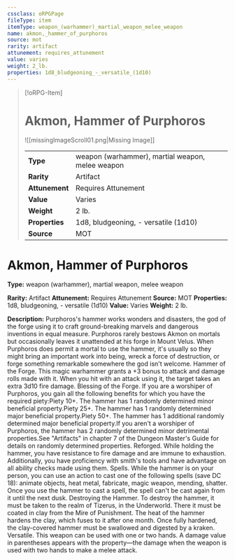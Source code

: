 ```yaml
---
cssclass: oRPGPage
fileType: item
itemType: weapon_(warhammer)_martial_weapon_melee_weapon
name: akmon,_hammer_of_purphoros
source: mot
rarity: artifact
attunement: requires_attunement
value: varies
weight: 2_lb.
properties: 1d8_bludgeoning_-_versatile_(1d10)
---
```

> [!oRPG-Item]
> # Akmon, Hammer of Purphoros
> ![[missingImageScroll01.png|Missing Image]]
>
> |  |   |
> |:--|---|
> |**Type** | weapon (warhammer), martial weapon, melee weapon |
> |**Rarity** | Artifact |
> | **Attunement** | Requires Attunement |
> | **Value** | Varies |
>  | **Weight**| 2 lb. |
>  |**Properties** | 1d8, bludgeoning, - versatile (1d10) |
> | **Source** | MOT |

#  Akmon, Hammer of Purphoros
**Type:** weapon (warhammer), martial weapon, melee weapon

**Rarity:** Artifact
**Attunement:** Requires Attunement
**Source:** MOT
**Properties:** 1d8, bludgeoning, - versatile (1d10)
**Value:** Varies
**Weight:** 2 lb.

**Description:** Purphoros&#39;s hammer works wonders and disasters, the god of the forge using it to craft ground-breaking marvels and dangerous inventions in equal measure. Purphoros rarely bestows Akmon on mortals but occasionally leaves it unattended at his forge in Mount Velus. When Purphoros does permit a mortal to use the hammer, it&#39;s usually so they might bring an important work into being, wreck a force of destruction, or forge something remarkable somewhere the god isn&#39;t welcome. Hammer of the Forge. This magic warhammer grants a +3 bonus to attack and damage rolls made with it. When you hit with an attack using it, the target takes an extra 3d10 fire damage. Blessing of the Forge. If you are a worshiper of Purphoros, you gain all the following benefits for which you have the required piety:Piety 10+. The hammer has 1 randomly determined minor beneficial property.Piety 25+. The hammer has 1 randomly determined major beneficial property.Piety 50+. The hammer has 1 additional randomly determined major beneficial property.If you aren&#39;t a worshiper of Purphoros, the hammer has 2 randomly determined minor detrimental properties.See &quot;Artifacts&quot; in chapter 7 of the Dungeon Master&#39;s Guide for details on randomly determined properties. Reforged. While holding the hammer, you have resistance to fire damage and are immune to exhaustion. Additionally, you have proficiency with smith&#39;s tools and have advantage on all ability checks made using them. Spells. While the hammer is on your person, you can use an action to cast one of the following spells (save DC 18): animate objects, heat metal, fabricate, magic weapon, mending, shatter. Once you use the hammer to cast a spell, the spell can&#39;t be cast again from it until the next dusk. Destroying the Hammer. To destroy the hammer, it must be taken to the realm of Tizerus, in the Underworld. There it must be coated in clay from the Mire of Punishment. The heat of the hammer hardens the clay, which fuses to it after one month. Once fully hardened, the clay-covered hammer must be swallowed and digested by a kraken. Versatile. This weapon can be used with one or two hands. A damage value in parentheses appears with the property—the damage when the weapon is used with two hands to make a melee attack.



